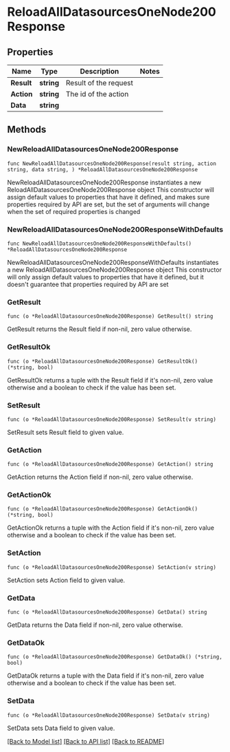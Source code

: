 # ReloadAllDatasourcesOneNode200Response

## Properties

Name | Type | Description | Notes
------------ | ------------- | ------------- | -------------
**Result** | **string** | Result of the request | 
**Action** | **string** | The id of the action | 
**Data** | **string** |  | 

## Methods

### NewReloadAllDatasourcesOneNode200Response

`func NewReloadAllDatasourcesOneNode200Response(result string, action string, data string, ) *ReloadAllDatasourcesOneNode200Response`

NewReloadAllDatasourcesOneNode200Response instantiates a new ReloadAllDatasourcesOneNode200Response object
This constructor will assign default values to properties that have it defined,
and makes sure properties required by API are set, but the set of arguments
will change when the set of required properties is changed

### NewReloadAllDatasourcesOneNode200ResponseWithDefaults

`func NewReloadAllDatasourcesOneNode200ResponseWithDefaults() *ReloadAllDatasourcesOneNode200Response`

NewReloadAllDatasourcesOneNode200ResponseWithDefaults instantiates a new ReloadAllDatasourcesOneNode200Response object
This constructor will only assign default values to properties that have it defined,
but it doesn't guarantee that properties required by API are set

### GetResult

`func (o *ReloadAllDatasourcesOneNode200Response) GetResult() string`

GetResult returns the Result field if non-nil, zero value otherwise.

### GetResultOk

`func (o *ReloadAllDatasourcesOneNode200Response) GetResultOk() (*string, bool)`

GetResultOk returns a tuple with the Result field if it's non-nil, zero value otherwise
and a boolean to check if the value has been set.

### SetResult

`func (o *ReloadAllDatasourcesOneNode200Response) SetResult(v string)`

SetResult sets Result field to given value.


### GetAction

`func (o *ReloadAllDatasourcesOneNode200Response) GetAction() string`

GetAction returns the Action field if non-nil, zero value otherwise.

### GetActionOk

`func (o *ReloadAllDatasourcesOneNode200Response) GetActionOk() (*string, bool)`

GetActionOk returns a tuple with the Action field if it's non-nil, zero value otherwise
and a boolean to check if the value has been set.

### SetAction

`func (o *ReloadAllDatasourcesOneNode200Response) SetAction(v string)`

SetAction sets Action field to given value.


### GetData

`func (o *ReloadAllDatasourcesOneNode200Response) GetData() string`

GetData returns the Data field if non-nil, zero value otherwise.

### GetDataOk

`func (o *ReloadAllDatasourcesOneNode200Response) GetDataOk() (*string, bool)`

GetDataOk returns a tuple with the Data field if it's non-nil, zero value otherwise
and a boolean to check if the value has been set.

### SetData

`func (o *ReloadAllDatasourcesOneNode200Response) SetData(v string)`

SetData sets Data field to given value.



[[Back to Model list]](../README.md#documentation-for-models) [[Back to API list]](../README.md#documentation-for-api-endpoints) [[Back to README]](../README.md)


